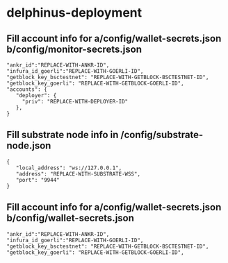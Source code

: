 # delphinus-deployment

## Fill account info for a/config/wallet-secrets.json b/config/monitor-secrets.json
```
"ankr_id":"REPLACE-WITH-ANKR-ID",
"infura_id_goerli":"REPLACE-WITH-GOERLI-ID",
"getblock_key_bsctestnet": "REPLACE-WITH-GETBLOCK-BSCTESTNET-ID",
"getblock_key_goerli": "REPLACE-WITH-GETBLOCK-GOERLI-ID",
"accounts": {
   "deployer": {
     "priv": "REPLACE-WITH-DEPLOYER-ID"
   },
}
```
## Fill substrate node info in /config/substrate-node.json
```
{
   "local_address": "ws://127.0.0.1",
   "address": "REPLACE-WITH-SUBSTRATE-WSS",
   "port": "9944"
}
```
## Fill account info for a/config/wallet-secrets.json b/config/wallet-secrets.json
```
"ankr_id":"REPLACE-WITH-ANKR-ID",
"infura_id_goerli":"REPLACE-WITH-GOERLI-ID",
"getblock_key_bsctestnet": "REPLACE-WITH-GETBLOCK-BSCTESTNET-ID",
"getblock_key_goerli": "REPLACE-WITH-GETBLOCK-GOERLI-ID",
```



